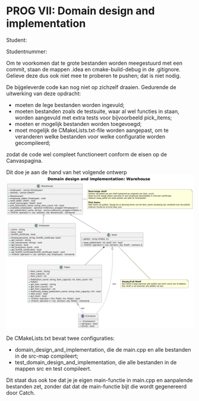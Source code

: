 # PROG VII: Domain design and implementation

Student:

Studentnummer:

Om te voorkomen dat te grote bestanden worden meegestuurd met een commit, staan de mappen .idea en cmake-build-debug in de .gitignore. Gelieve deze dus ook niet mee te proberen te pushen; dat is niet nodig.

De bijgeleverde code kan nog niet op zichzelf draaien. Gedurende de uitwerking van deze opdracht:

- moeten de lege bestanden worden ingevuld;
- moeten bestanden zoals de testsuite, waar al wel functies in staan, worden aangevuld met extra tests voor bijvoorbeeld pick_items;
- moeten er mogelijk bestanden worden toegevoegd;
- moet mogelijk de CMakeLists.txt-file worden aangepast, om te veranderen welke bestanden voor welke configuratie worden gecompileerd;

zodat de code wel compleet functioneert conform de eisen op de Canvaspagina.

Dit doe je aan de hand van het volgende ontwerp ![](uml.png)

De CMakeLists.txt bevat twee configuraties:

- domain_design_and_implementation, die de main.cpp en alle bestanden in de src-map compileert;
- test_domain_design_and_implementation, die alle bestanden in de mappen src en test compileert.

Dit staat dus ook toe dat je je eigen main-functie in main.cpp en aanpalende bestanden zet, zonder dat dat de main-functie bijt die wordt gegenereerd door Catch.
